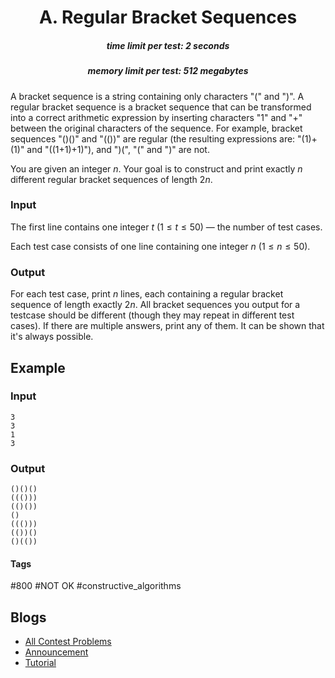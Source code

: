 <h1 style='text-align: center;'> A. Regular Bracket Sequences</h1>

<h5 style='text-align: center;'>time limit per test: 2 seconds</h5>
<h5 style='text-align: center;'>memory limit per test: 512 megabytes</h5>

A bracket sequence is a string containing only characters "(" and ")". A regular bracket sequence is a bracket sequence that can be transformed into a correct arithmetic expression by inserting characters "1" and "+" between the original characters of the sequence. For example, bracket sequences "()()" and "(())" are regular (the resulting expressions are: "(1)+(1)" and "((1+1)+1)"), and ")(", "(" and ")" are not.

You are given an integer $n$. Your goal is to construct and print exactly $n$ different regular bracket sequences of length $2n$.

### Input

The first line contains one integer $t$ ($1 \le t \le 50$) — the number of test cases.

Each test case consists of one line containing one integer $n$ ($1 \le n \le 50$).

### Output

For each test case, print $n$ lines, each containing a regular bracket sequence of length exactly $2n$. All bracket sequences you output for a testcase should be different (though they may repeat in different test cases). If there are multiple answers, print any of them. It can be shown that it's always possible.

## Example

### Input


```text
3
3
1
3
```
### Output


```text
()()()
((()))
(()())
()
((()))
(())()
()(())
```


#### Tags 

#800 #NOT OK #constructive_algorithms 

## Blogs
- [All Contest Problems](../Educational_Codeforces_Round_114_(Rated_for_Div._2).md)
- [Announcement](../blogs/Announcement.md)
- [Tutorial](../blogs/Tutorial.md)
